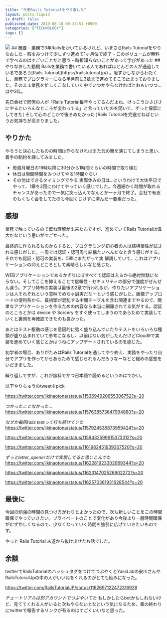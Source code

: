 ```yaml
---
title: "今更Rails Tutorialをやり直した"
layout: posts.liquid
is_draft: false
published_date: 2019-08-18 00:33:51 +0900
categories: ["TECHNOLOGY"]
tags: []
---
```


<img class="in_article" src="/public/images/2019/08/スクリーンショット-2019-08-17-22.31.11-1024x556.png">
## 概要
- 業務で3年Railsをかいているけれど、いまさらRails Tutorialをやりなおした
- 暇をみつけて少しずつ進めて1ヶ月位で終了
- このボリュームが無料で学べるのはすごいことだと思う
- 時折知らないことがあって学びがあった
## やりなおした動機
Railsを業務で書いている人であればほとんどの人が通過しているであろう[Rails Tutorial](https://railstutorial.jp/) 。恥ずかしながらわたくし、業務でプログラマーになる半月前に3章まで進めてそこで止まっておりました。そのまま業務を忙しくこなしていく中でいつかやらなければとおもいつつ...はや3年。

先日会社で同僚の人が「Rails Tutorial毎年やってるんだよね、けっこうひさびさにやるといろんなところが変わってる」と言っていたのを聞いて、ずっと保留にしてきた( そして心のどこかで後ろめたかった )Rails Tutorialを完遂せねばというお気持ちが高まりました。

## やりかた
やろうと決心したものの時間は作らなければまた弐の舞を演じてしまうと思い、着手の制約を課してみました。

- 毎週月曜日の19時以降に30分から1時間ぐらいの時間で取り組む
- 休日は隙間時間をみつけてやる1時間ぐらい
- その他はできるタイミングでやる
実際休みの日は...というわけで大体平日でやって、1章を2回にわけてやっていく感じでした。今週細かく時間が取れるチャンスがあったので一気に突っ込んでなんとか一ヶ月で終了。会社で有志のもくもく会をしてたのも今回くじけずに済んだ一要素だった。

## 感想
業務で触っているので概ね理解が出来たんですが、進めていてRails Tutorialは偉大だなという思いがすごかった。

最終的に作られるものからすると、プログラミング初心者の人は結構根性が試される感じがした。一周では認証・認可周り結構たいへんだなと言う感じがする。それでも認証・認可の実装を、5章にまたがって実 解説していて、これはアプリケーションの抑えどころとして素晴らしいなと感じた。

WEBアプリケーションであるかぎりほぼすべてで認証は入るから絶対無駄にならない。そしてここを抑えることで信頼性・セキュリティの部分で強度がぜんぜん違う。アプリ特有の実装は最後の2章で行われるが、作りたいアプリケーションは人それぞれという意味でめちゃ誠実だなーという感じがした。画像アップロードの便利系から、最初頭が混乱する中間テーブルを含む関連までやるので、簡単なアプリケーションを作るための内容なら本当に網羅されてる気がする。認証のところとかは device や Sorcery をすぐ使ってしまうのであらためて実装していくと裏側を再確認できたのも良かった。

あとはテスト駆動の感じを意図的に強く盛り込んでいたりテストをいろいろな種類が盛り込まれていて参考になるし、以前はない気がしたんだけどCloud9で実装を進めていく感じとかはつねにアップデートされているのを感じた。

初学者の場合、ありがたみはRails Tutorialを通してやり終え、実務をやったり自分でアプリを作ってからあらためて感じられるんだろうなーなどと緩めの感想をいだきました。

繰り返しですが、これが無料でかつ日本語で読めるというのはでかい。

以下やりちゅうのtweetをpick

https://twitter.com/iikinaotona/status/1153694920655306752?s=20

_つかったことなかった..._
https://twitter.com/iikinaotona/status/1157638573647994880?s=20

_なぜか毎回rails testって打ち続けていた_
https://twitter.com/iikinaotona/status/1157924536873959424?s=20

https://twitter.com/iikinaotona/status/1159432599615373312?s=20

https://twitter.com/iikinaotona/status/1161982451939307520?s=20

_ずっとletter_openerだけで実現してると思いこんでた_
https://twitter.com/iikinaotona/status/1162281923302969344?s=20

https://twitter.com/iikinaotona/status/1162314702526902272?s=20

https://twitter.com/iikinaotona/status/1162570361931628544?s=20

## 最後に
今回の勉強の時間の見つけ方がわりとよかったので、次も新しいことをこの時間確保でやっていきたい。プライベートのことで変化があり今後より一層時間確保がむずかしくなるので、少なくなっていく時間を強引に広げていきたいものです。

やっと Rails Tutorial 未遂から抜け出せたお話でした。

## 余談
twitterでRailsTutorialのハッシュタグをつけてつぶやくとYassLabの安川さんやRailsTutorailJpの中の人がいいねをくれるのがとても励みになった。

https://twitter.com/RailsTutorialJP/status/1162697122472316928

_チュートリアルは別アカウントでつぶやいてた_
もしかしたらbotかもしれないけど、見ててくれる人がいると次もやらないとなという気になるため、章の終わりにtwitterで報告するリンクが有るのはすごくいいなと思った。


